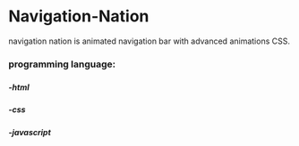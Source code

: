 # Navigation-Nation
navigation nation is animated navigation bar with advanced animations CSS.

<h3>programming language:<h3>
<h5>-html<br></h5>
<h5>-css<br></h5>
<h5>-javascript</h5>
  
  <h3>   </h3>

